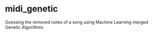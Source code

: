 # midi_genetic
Guessing the removed notes of a song using Machine Learning merged Genetic Algorithms


